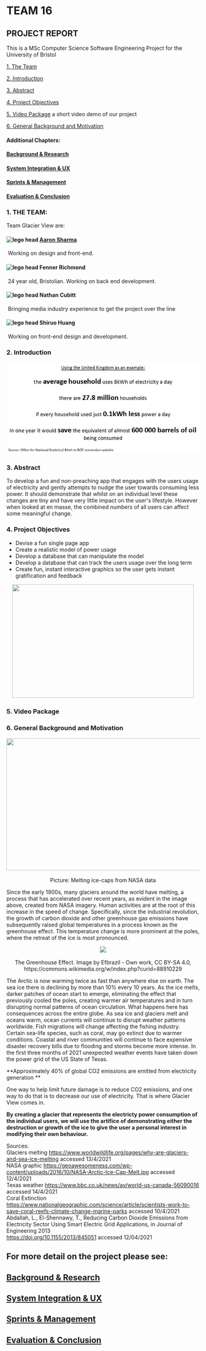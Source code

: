 # 						   TEAM 16 

## 						    PROJECT REPORT










This is a MSc Computer Science Software Engineering Project for the University of Bristol


[1. The Team](#1-the-team)

[2. Introduction](#2-introduction)

[3. Abstract](#3-abstract)

[4. Project Objectives](#4-project-objectives)

[5. Video Package](#5-video-package)
  a short video demo of our project
  
[6. General Background and Motivation](#6-general-background-and-motivation)

#### Additional Chapters:


#### [Background & Research](https://github.com/aaronsharma/SEGP/blob/main/Portfolio/Background%20Research.md)

#### [System Integration & UX](https://github.com/aaronsharma/SEGP/blob/main/Portfolio/System%20Integration%20%26%20UX.md)

#### [Sprints & Management](https://github.com/aaronsharma/SEGP/blob/main/Portfolio/Sprints%20%26%20Project%20Management.md)

#### [Evaluation & Conclusion](https://github.com/aaronsharma/SEGP/blob/main/Portfolio/Evaluation%20%26%20Conclusion.md)


### 1. THE TEAM:

Team Glacier View are:

#### ![lego head](https://user-images.githubusercontent.com/61804643/111087464-b9094080-8519-11eb-8fa1-48b680c160bb.jpg) 	<u>Aaron Sharma</u> 

​								Working on design and front-end.

#### ![lego head](https://user-images.githubusercontent.com/61804643/111087464-b9094080-8519-11eb-8fa1-48b680c160bb.jpg) 	Fenner Richmond

​							 24 year old, Bristolian.
               Working on back end development.

#### ![lego head](https://user-images.githubusercontent.com/61804643/111087464-b9094080-8519-11eb-8fa1-48b680c160bb.jpg) 	Nathan Cubitt

​								Bringing media industry experience to get the project over the line



#### ![lego head](https://user-images.githubusercontent.com/61804643/111087464-b9094080-8519-11eb-8fa1-48b680c160bb.jpg) 	Shiruo Huang

​								Working on front-end design and development.



### 2. Introduction 

<p align="center">
  <img  src="https://github.com/aaronsharma/SEGP/blob/main/Portfolio/Media/maincard.JPG">
</p>



### 3. Abstract 
To develop a fun and non-preaching app that engages with the users usage of electricity and gently attempts to nudge the user towards consuming less power.  It should demonstrate that whilst on an individual level these changes are tiny and have very little impact on the user's lifestyle.  However when looked at en masse, the combined numbers of all users can affect some meaningful change.


### 4. Project Objectives
- Devise a fun single page app
- Create a realistic model of power usage
- Develop a database that can manipulate the model
- Develop a database that can track the users usage over the long term
- Create fun, instant interactive graphics so the user gets instant gratification and feedback

<p align="center">
  <img width="474" height="296" src="https://user-images.githubusercontent.com/61804643/114400440-dd4c5180-9b99-11eb-903b-b5e60f705dee.jpg">
</p>





### 5. Video Package

  

### 6. General Background and Motivation 

<p align="center">
  <img width="613" height="344" src="https://user-images.githubusercontent.com/61804643/114712132-a6a44180-9d27-11eb-886f-95ca56d90864.png">
</p>
<p align="center">
  Picture: Melting ice-caps from NASA data
  </p>

Since the early 1900s, many glaciers around the world have melting, a process that has accelerated over recent years, as evident in  the image above, created from NASA imagery.
Human activities are at the root of this increase in the speed of change. Specifically, since the industrial revolution, the growth of carbon dioxide and other greenhouse gas emissions have subsequently raised global temperatures in a process known as the greenhouse effect.  This temperature change is more prominent at the poles, where the retreat of the ice is most pronounced.

<p align="center">
  <img height="360" src="https://user-images.githubusercontent.com/61804643/114711346-bcfdcd80-9d26-11eb-83d7-5062ca18d343.png">
</p>

<p align="center">
 The Greenhouse Effect. Image by Efbrazil - Own work, CC BY-SA 4.0, https://commons.wikimedia.org/w/index.php?curid=88910229 
</p>



The Arctic is now warming twice as fast than anywhere else on earth. The sea ice there is declining by more than 10% every 10 years. As the ice melts, darker patches of ocean start to emerge, eliminating the effect that previously cooled the poles, creating warmer air temperatures and in turn disrupting normal patterns of ocean circulation.  What happens here has consequences across the entire globe. As sea ice and glaciers melt and oceans warm, ocean currents will continue to disrupt weather patterns worldwide. Fish migrations will change affecting the fishing industry. Certain sea-life species, such as coral, may go extinct due to warmer conditions.  Coastal and river communities will continue to face expensive disaster recovery bills due to flooding and storms become more intense. In the first three months of 2021 unexpected weather events have taken down the power grid of the US State of Texas.

**Approximately 40% of global CO2 emissions are emitted from electricity generation **

One way to help limit future damage is to reduce CO2 emissions, and one way to do that is to decrease our use of electricity.  That is where Glacier View comes in.

**By creating a glacier that represents the electricty power consumption of the individual users, we will use the artifice of demonstrating either the destruction or growth of the ice to give the user a personal interest in modifying their own behaviour.**


Sources:<br/>
Glaciers melting https://www.worldwildlife.org/pages/why-are-glaciers-and-sea-ice-melting  accessed 13/4/2021<br/>
NASA graphic https://geoawesomeness.com/wp-content/uploads/2016/10/NASA-Arctic-Ice-Cap-Melt.jpg accessed 12/4/2021<br/>
Texas weather  https://www.bbc.co.uk/news/av/world-us-canada-56090016 accessed 14/4/2021<br/>
Coral Extinction   https://www.nationalgeographic.com/science/article/scientists-work-to-save-coral-reefs-climate-change-marine-parks  accessed 10/4/2021<br/>
Abdallah, L.,  El-Shennawy, T.,  Reducing Carbon Dioxide Emissions from Electricity Sector Using Smart Electric Grid Applications, in Journal of Engineering 2013 <br/>https://doi.org/10.1155/2013/845051  accessed 12/04/2021<br/>



## For more detail on the project please see:

## [Background & Research](https://github.com/aaronsharma/SEGP/blob/main/Portfolio/Background%20Research.md)

## [System Integration & UX](https://github.com/aaronsharma/SEGP/blob/main/Portfolio/System%20Integration%20%26%20UX.md)

## [Sprints & Management](https://github.com/aaronsharma/SEGP/blob/main/Portfolio/Sprints%20%26%20Project%20Management.md)

## [Evaluation & Conclusion](https://github.com/aaronsharma/SEGP/blob/main/Portfolio/Evaluation%20%26%20Conclusion.md)




